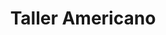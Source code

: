 ---
title: "Taller Americano"
url: /montevideo/taller-americano/
shop: reparación de automóviles
---